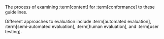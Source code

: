 The process of examining :term[content] for :term[conformance] to these	guidelines.

Different approaches to evaluation include :term[automated evaluation], :term[semi-automated evaluation], :term[human evaluation], and :term[user testing].

